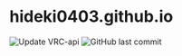 # hideki0403.github.io
![Update VRC-api](https://github.com/hideki0403/hideki0403.github.io/workflows/Update%20VRC-api/badge.svg)
![GitHub last commit](https://img.shields.io/github/last-commit/hideki0403/hideki0403.github.io)
